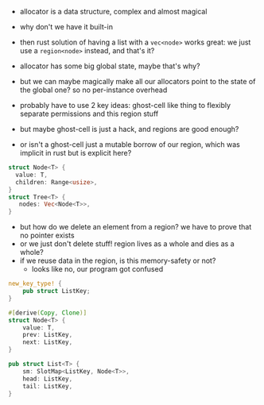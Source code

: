 - allocator is a data structure, complex and almost magical
- why don't we have it built-in
- then rust solution of having a list with a `vec<node>` works great:
  we just use a `region<node>` instead, and that's it?
- allocator has some big global state, maybe that's why?
- but we can maybe magically make all our allocators point to the
  state of the global one? so no per-instance overhead

- probably have to use 2 key ideas: ghost-cell like thing to flexibly separate permissions and this region stuff
- but maybe ghost-cell is just a hack, and regions are good enough?
- or isn't a ghost-cell just a mutable borrow of our region, which was implicit in rust but is explicit here?

```rust
struct Node<T> {
  value: T,
  children: Range<usize>,
}
struct Tree<T> {
   nodes: Vec<Node<T>>,
}
```

- but how do we delete an element from a region? we have to prove that no pointer exists
- or we just don't delete stuff! region lives as a whole and dies as a whole?
- if we reuse data in the region, is this memory-safety or not?
  - looks like no, our program got confused

```rust
new_key_type! {
    pub struct ListKey;
}

#[derive(Copy, Clone)]
struct Node<T> {
    value: T,
    prev: ListKey,
    next: ListKey,
}

pub struct List<T> {
    sm: SlotMap<ListKey, Node<T>>,
    head: ListKey,
    tail: ListKey,
}
```
